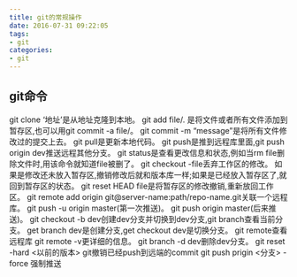 ```yaml
---
title: git的常规操作
date: 2016-07-31 09:22:05
tags:
- git
categories:
- git
---
```


## git命令
git clone ‘地址’是从地址克隆到本地。
git add file/. 是将文件或者所有文件添加到暂存区,也可以用git commit -a file/。
git commit -m “message”是将所有文件修改过的提交上去。
git pull是更新本地代码。
git push是推到远程库里面,git push origin dev推送远程其他分支。
git status是查看更改信息和状态,例如当rm file删除文件时,用该命令就知道file被删了。
git checkout -file丢弃工作区的修改。
如果是修改还未放入暂存区,撤销修改后就和版本库一样;如果是已经放入暂存区了,就回到暂存区的状态。
git reset HEAD file是将暂存区的修改撤销,重新放回工作区。
git remote add origin git@server-name:path/repo-name.git关联一个远程库。
git push -u origin master(第一次推送)。
git push origin master(后来推送)。
git checkout -b dev创建dev分支并切换到dev分支,git branch查看当前分支。
get branch dev是创建分支,get checkout dev是切换分支。
git remote查看远程库  git remote -v更详细的信息。
git branch -d dev删除dev分支。
git reset -hard <以前的版本> git撤销已经push到远端的commit
git push prigin <分支> -force 强制推送
